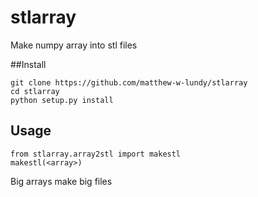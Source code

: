 # stlarray
Make numpy array into stl files

##Install

```
git clone https://github.com/matthew-w-lundy/stlarray
cd stlarray
python setup.py install
```

## Usage
```
from stlarray.array2stl import makestl
makestl(<array>)
```
Big arrays make big files
